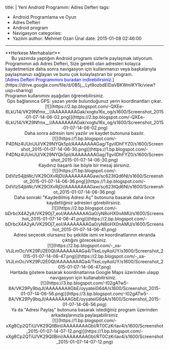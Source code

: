 title: |
  Yeni Android Programım: Adres Defteri
tags:
  - Android Programlama ve Oyun
  - Adres Defteri
  - Android program
  - Navigasyon
categories:
  - Yazılım
author: Mehmet Ozan Ünal
date: 2015-01-08 02:46:00
---

<div class="separator" style="clear: both; text-align: left;">**Herkese Merhabalar!**</div>

<div class="separator" style="clear: both; text-align: left;">     Bu yazımda yaptığım Android programı sizlerle paylaşmak istiyorum. Programımın adı Adres Defteri, Size gerekli olan adresleri kolayca kaydetmenize daha sonra navigasyon için kullanmanızı veya başkalarıyla paylaşmanızı sağlayan ve bunu çok kolaylaştıran bir program. </div>

<div class="separator" style="clear: both; text-align: left;">[<span style="color: blue;">Adres Defteri Programımını buradan indirebilirsiniz.</span>](https://drive.google.com/file/d/0B5j__Lyt9ozbdElDaVBKWmlKY1k/view?usp=sharing)</div>

<div class="separator" style="clear: both; text-align: left;">Programın kullanımını aşağıdan öğrenebilirsiniz.</div>

<!-- more -->  

<div class="separator" style="clear: both; text-align: center;">Gps bağlanınca GPS: yazan yerde bulunduğunuz yerin koordinantları çıkar.</div>

<div class="separator" style="clear: both; text-align: center;">[![](https://2.bp.blogspot.com/-QXEe-6LkU14/VK29Nfmx__I/AAAAAAAAGak/xogtu16x_og/s1600/Screenshot_2015-01-07-14-06-02.png)](https://2.bp.blogspot.com/-QXEe-6LkU14/VK29Nfmx__I/AAAAAAAAGak/xogtu16x_og/s1600/Screenshot_2015-01-07-14-06-02.png)</div>

<div class="separator" style="clear: both; text-align: center;">Daha sonra adresin ismi yazılır ve kaydet butonuna basılır.</div>

<div class="separator" style="clear: both; text-align: center;">[![](https://1.bp.blogspot.com/-P4DNz4UUnUU/VK29NYQk5pI/AAAAAAAAGag/TgviIDhFYZ0/s1600/Screenshot_2015-01-07-14-06-30.png)](https://1.bp.blogspot.com/-P4DNz4UUnUU/VK29NYQk5pI/AAAAAAAAGag/TgviIDhFYZ0/s1600/Screenshot_2015-01-07-14-06-30.png)</div>

<div class="separator" style="clear: both; text-align: center;">Kaydınız başarılı ise böyle bir mesaj alırsınız.</div>

<div class="separator" style="clear: both; text-align: center;">[![](https://1.bp.blogspot.com/-DdVlz54jbWc/VK29OXvRjDI/AAAAAAAAGaw/sc623tQd6NI/s1600/Screenshot_2015-01-07-14-06-36.png)](https://1.bp.blogspot.com/-DdVlz54jbWc/VK29OXvRjDI/AAAAAAAAGaw/sc623tQd6NI/s1600/Screenshot_2015-01-07-14-06-36.png)</div>

<div class="separator" style="clear: both; text-align: center;">Daha sonraki "Kaydedilmiş Adresi Aç" butonuna basarak daha önce kaydettiğiniz adresleri görebilirsiniz. </div>

<div class="separator" style="clear: both; text-align: center;">[![](https://2.bp.blogspot.com/-bDrbcX4A2yA/VK29Oj7_eoI/AAAAAAAAGa0/yN8oHX0nAMU/s1600/Screenshot_2015-01-07-14-06-41.png)](https://2.bp.blogspot.com/-bDrbcX4A2yA/VK29Oj7_eoI/AAAAAAAAGa0/yN8oHX0nAMU/s1600/Screenshot_2015-01-07-14-06-41.png)</div>

<div class="separator" style="clear: both; text-align: center;">Adresi seçecek olursanız bu şekilde ismi ve koordinatlarının ekranda çıktığını göreceksiniz.</div>

<div class="separator" style="clear: both; text-align: center;">[![](https://2.bp.blogspot.com/-_xa-VtJLmOc/VK29PJ2E0QI/AAAAAAAAGa4/TkeLoyAoiUY/s1600/Screenshot_2015-01-07-14-06-47.png)](https://2.bp.blogspot.com/-_xa-VtJLmOc/VK29PJ2E0QI/AAAAAAAAGa4/TkeLoyAoiUY/s1600/Screenshot_2015-01-07-14-06-47.png)</div>

<div class="separator" style="clear: both; text-align: center;">Haritada göstere basarak koordinatlarına Google Maps üzerinden ulaşıp navigasyon için kullanabilirsiniz.  </div>

<div class="separator" style="clear: both; text-align: center;">[![](https://3.bp.blogspot.com/-I02gATw5-8A/VK29Py9bqJI/AAAAAAAAGbE/oyyateiG6dA/s1600/Screenshot_2015-01-07-14-06-56.png)](https://3.bp.blogspot.com/-I02gATw5-8A/VK29Py9bqJI/AAAAAAAAGbE/oyyateiG6dA/s1600/Screenshot_2015-01-07-14-06-56.png)</div>

<div class="separator" style="clear: both; text-align: center;">Ya da "Adresi Paylaş" butonuna basarak istediğiniz program üzerinden arkadaşlarınızla paylaşabilirsiniz</div>

<div class="separator" style="clear: both; text-align: center;">[![](https://1.bp.blogspot.com/-xXg8Cp2QTiU/VK29QIIBinI/AAAAAAAAGbI/RT0CzKrlav4/s1600/Screenshot_2015-01-07-14-07-12.png)](https://1.bp.blogspot.com/-xXg8Cp2QTiU/VK29QIIBinI/AAAAAAAAGbI/RT0CzKrlav4/s1600/Screenshot_2015-01-07-14-07-12.png)</div>